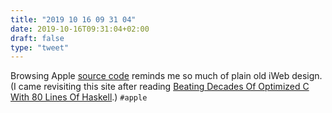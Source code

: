 ```yaml
---
title: "2019 10 16 09 31 04"
date: 2019-10-16T09:31:04+02:00
draft: false
type: "tweet"
---
```

Browsing Apple [source code](https://opensource.apple.com/source/text_cmds/text_cmds-68/) reminds me so much of plain old iWeb design. (I came revisiting this site after reading [Beating Decades Of Optimized C With 80 Lines Of Haskell](https://chrispenner.ca/posts/wc).) `#apple`

